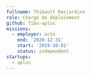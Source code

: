 ```yaml
---
fullname: Thibault Desjardins
role: Chargé de déploiement
github: Tibo-aplus
missions:
  - employer: octo
    end: '2020-12-31'
    start: '2019-10-01'
    status: independent
startups:
  - aplus
---
```


